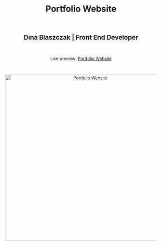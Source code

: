 <h1 align="center">Portfolio Website</h1><br>
<h2 align="center">Dina Blaszczak | Front End Developer </h2><br>
<p align="center">Live preview: <a href="https://themalni.github.io/portfolio">Portfolio Website</a></p><br>
<p align="center">
<img src="https://cloud.githubusercontent.com/assets/12295765/25248642/44f4506c-260f-11e7-9312-7aa6dffa2501.png" width="550" alt="Portfolio Website">
</p>
